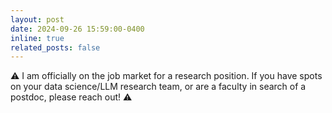 ```yaml
---
layout: post
date: 2024-09-26 15:59:00-0400
inline: true
related_posts: false
---
```


:warning: I am officially on the job market for a research position. If you have spots on your data science/LLM research team, or are a faculty in search of a postdoc,
please reach out! :warning:
